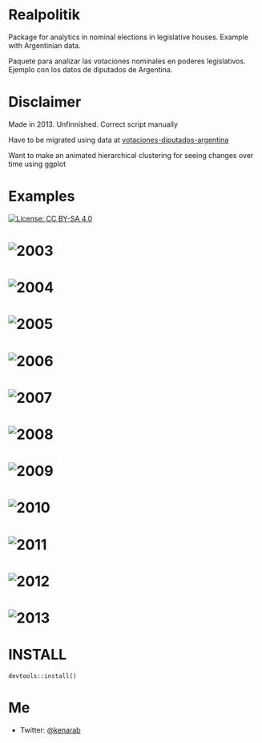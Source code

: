 # Realpolitik

Package for analytics in nominal elections in legislative houses. Example with Argentinian data.

Paquete para analizar las votaciones nominales en poderes legislativos. Ejemplo con los datos de diputados de Argentina.

# Disclaimer
Made in 2013. Unfinnished. Correct script manually
 
Have to be migrated using data at [votaciones-diputados-argentina](https://github.com/nahuelhds/votaciones-diputados-argentina)


Want to make an animated hierarchical clustering for seeing changes over time using ggplot


# Examples

[![License: CC BY-SA 4.0](https://img.shields.io/badge/License-CC%20BY--SA%204.0-lightgrey.svg)](https://creativecommons.org/licenses/by-sa/4.0/)

# ![2003](https://github.com/kenarab/realpolitik/blob/master/inst/extdata/cargoGrafias-hclust-2003.png)
# ![2004](https://github.com/kenarab/realpolitik/blob/master/inst/extdata/cargoGrafias-hclust-2004.png)
# ![2005](https://github.com/kenarab/realpolitik/blob/master/inst/extdata/cargoGrafias-hclust-2005.png)
# ![2006](https://github.com/kenarab/realpolitik/blob/master/inst/extdata/cargoGrafias-hclust-2006.png)
# ![2007](https://github.com/kenarab/realpolitik/blob/master/inst/extdata/cargoGrafias-hclust-2007.png)
# ![2008](https://github.com/kenarab/realpolitik/blob/master/inst/extdata/cargoGrafias-hclust-2008.png)
# ![2009](https://github.com/kenarab/realpolitik/blob/master/inst/extdata/cargoGrafias-hclust-2009.png)
# ![2010](https://github.com/kenarab/realpolitik/blob/master/inst/extdata/cargoGrafias-hclust-2010.png)
# ![2011](https://github.com/kenarab/realpolitik/blob/master/inst/extdata/cargoGrafias-hclust-2011.png)
# ![2012](https://github.com/kenarab/realpolitik/blob/master/inst/extdata/cargoGrafias-hclust-2012.png)
# ![2013](https://github.com/kenarab/realpolitik/blob/master/inst/extdata/cargoGrafias-hclust-2013.png)


# INSTALL

```
devtools::install()
```

# Me

- Twitter: [@kenarab](https://twitter.com/kenarab)




